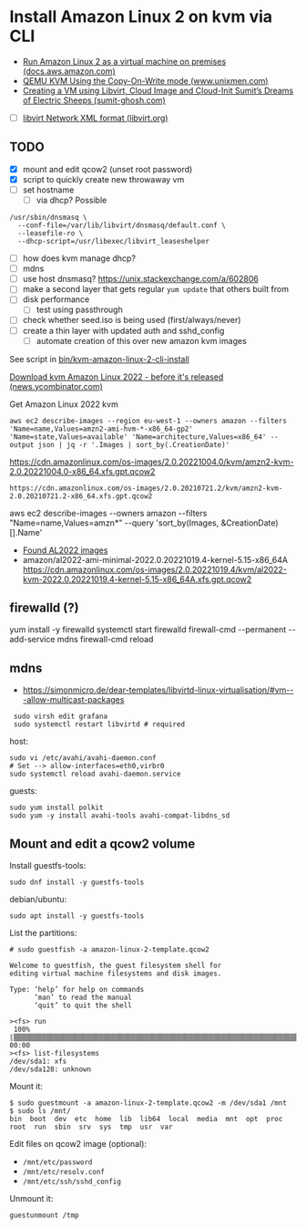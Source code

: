 # Install Amazon Linux 2 on kvm via CLI

- [Run Amazon Linux 2 as a virtual machine on premises (docs.aws.amazon.com)](https://docs.aws.amazon.com/AWSEC2/latest/UserGuide/amazon-linux-2-virtual-machine.html#amazon-linux-2-virtual-machine-download)
- [QEMU  KVM Using the Copy-On-Write mode (www.unixmen.com)](https://www.unixmen.com/qemu-kvm-using-copy-write-mode/)
- [Creating a VM using Libvirt, Cloud Image and Cloud-Init  Sumit’s Dreams of Electric Sheeps (sumit-ghosh.com)](https://sumit-ghosh.com/articles/create-vm-using-libvirt-cloud-images-cloud-init/)

- [ ] [libvirt Network XML format (libvirt.org)](https://libvirt.org/formatnetwork.html)
  
## TODO

- [x] mount and edit qcow2 (unset root password)
- [x] script to quickly create new throwaway vm
- [ ] set hostname
    - [ ] via dhcp? Possible

```
/usr/sbin/dnsmasq \
  --conf-file=/var/lib/libvirt/dnsmasq/default.conf \
  --leasefile-ro \
  --dhcp-script=/usr/libexec/libvirt_leaseshelper
```

- [ ] how does kvm manage dhcp?
- [ ] mdns
- [ ] use host dnsmasq? <https://unix.stackexchange.com/a/602806>
- [ ] make a second layer that gets regular `yum update` that others built from
- [ ] disk performance
    - [ ] test using passthrough
- [ ] check whether seed.iso is being used (first/always/never)
- [ ] create a thin layer with updated auth and sshd_config
    - [ ] automate creation of this over new amazon kvm images

See script in [bin/kvm-amazon-linux-2-cli-install](bin/kvm-amazon-linux-2-cli-install)

[Download kvm Amazon Linux 2022 - before it's released (news.ycombinator.com)](https://news.ycombinator.com/item?id=29344927)

Get Amazon Linux 2022 kvm

```
aws ec2 describe-images --region eu-west-1 --owners amazon --filters 'Name=name,Values=amzn2-ami-hvm-*-x86_64-gp2' 'Name=state,Values=available' 'Name=architecture,Values=x86_64' --output json | jq -r '.Images | sort_by(.CreationDate)'
```

<https://cdn.amazonlinux.com/os-images/2.0.20221004.0/kvm/amzn2-kvm-2.0.20221004.0-x86_64.xfs.gpt.qcow2>

```
https://cdn.amazonlinux.com/os-images/2.0.20210721.2/kvm/amzn2-kvm-2.0.20210721.2-x86_64.xfs.gpt.qcow2
```

aws ec2 describe-images --owners amazon --filters "Name=name,Values=amzn*" --query 'sort_by(Images, &CreationDate)[].Name'

- [Found AL2022 images](https://us-west-2.console.aws.amazon.com/ec2/v2/home?region=us-west-2#ImageDetails:imageId=ami-09903319492f7527e)
- amazon/al2022-ami-minimal-2022.0.20221019.4-kernel-5.15-x86_64A
<https://cdn.amazonlinux.com/os-images/2.0.20221019.4/kvm/al2022-kvm-2022.0.20221019.4-kernel-5.15-x86_64A.xfs.gpt.qcow2>

## firewalld (?)

yum install -y firewalld
systemctl start firewalld
firewall-cmd --permanent --add-service mdns
firewall-cmd reload

## mdns

- <https://simonmicro.de/dear-templates/libvirtd-linux-virtualisation/#vm---allow-multicast-packages>

```shell
 sudo virsh edit grafana
 sudo systemctl restart libvirtd # required
```

host:

```shell
sudo vi /etc/avahi/avahi-daemon.conf
# Set --> allow-interfaces=eth0,virbr0
sudo systemctl reload avahi-daemon.service
```

guests:

```shell
sudo yum install polkit
sudo yum -y install avahi-tools avahi-compat-libdns_sd
```

## Mount and edit a qcow2 volume

Install guestfs-tools:

```shell
sudo dnf install -y guestfs-tools
```

debian/ubuntu:

```shell
sudo apt install -y guestfs-tools
```

List the partitions:

```shell
# sudo guestfish -a amazon-linux-2-template.qcow2

Welcome to guestfish, the guest filesystem shell for
editing virtual machine filesystems and disk images.

Type: ‘help’ for help on commands
      ‘man’ to read the manual
      ‘quit’ to quit the shell

><fs> run
 100% ⟦▒▒▒▒▒▒▒▒▒▒▒▒▒▒▒▒▒▒▒▒▒▒▒▒▒▒▒▒▒▒▒▒▒▒▒▒▒▒▒▒▒▒▒▒▒▒▒▒▒▒▒▒▒▒▒▒▒▒▒▒▒▒▒▒▒▒▒▒▒▒▒▒▒▒▒▒▒▒▒▒▒▒▒▒▒▒▒▒▒▒▒▒▒▒▒▒▒▒▒▒▒▒▒▒▒▒▒▒▒▒▒▒▒▒▒▒▒▒▒▒▒▒▒▒▒▒▒▒▒▒▒⟧ 00:00
><fs> list-filesystems 
/dev/sda1: xfs
/dev/sda128: unknown

```

Mount it:

```shell
$ sudo guestmount -a amazon-linux-2-template.qcow2 -m /dev/sda1 /mnt
$ sudo ls /mnt/
bin  boot  dev  etc  home  lib  lib64  local  media  mnt  opt  proc  root  run  sbin  srv  sys  tmp  usr  var
```

Edit files on qcow2 image (optional):

- `/mnt/etc/password`
- `/mnt/etc/resolv.conf`
- `/mnt/etc/ssh/sshd_config`

Unmount it:

```shell
guestunmount /tmp
```
